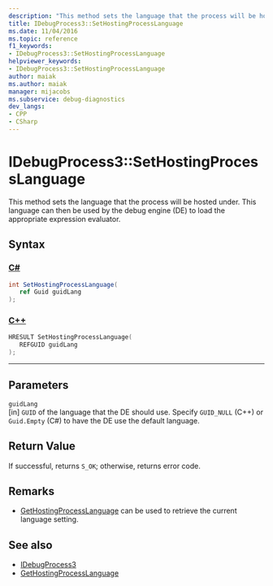 ```yaml
---
description: "This method sets the language that the process will be hosted under."
title: IDebugProcess3::SetHostingProcessLanguage
ms.date: 11/04/2016
ms.topic: reference
f1_keywords:
- IDebugProcess3::SetHostingProcessLanguage
helpviewer_keywords:
- IDebugProcess3::SetHostingProcessLanguage
author: maiak
ms.author: maiak
manager: mijacobs
ms.subservice: debug-diagnostics
dev_langs:
- CPP
- CSharp
---
```

# IDebugProcess3::SetHostingProcessLanguage

This method sets the language that the process will be hosted under. This language can then be used by the debug engine (DE) to load the appropriate expression evaluator.

## Syntax

### [C#](#tab/csharp)
```csharp
int SetHostingProcessLanguage(
   ref Guid guidLang
);
```
### [C++](#tab/cpp)
```cpp
HRESULT SetHostingProcessLanguage(
   REFGUID guidLang
);
```
---

## Parameters
`guidLang`\
[in] `GUID` of the language that the DE should use. Specify `GUID_NULL` (C++) or `Guid.Empty` (C#) to have the DE use the default language.

## Return Value
 If successful, returns `S_OK`; otherwise, returns error code.

## Remarks
- [GetHostingProcessLanguage](../../../extensibility/debugger/reference/idebugprocess3-gethostingprocesslanguage.md) can be used to retrieve the current language setting.

## See also
- [IDebugProcess3](../../../extensibility/debugger/reference/idebugprocess3.md)
- [GetHostingProcessLanguage](../../../extensibility/debugger/reference/idebugprocess3-gethostingprocesslanguage.md)
